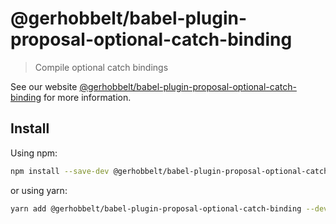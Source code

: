 # @gerhobbelt/babel-plugin-proposal-optional-catch-binding

> Compile optional catch bindings

See our website [@gerhobbelt/babel-plugin-proposal-optional-catch-binding](https://babeljs.io/docs/en/next/babel-plugin-proposal-optional-catch-binding.html) for more information.

## Install

Using npm:

```sh
npm install --save-dev @gerhobbelt/babel-plugin-proposal-optional-catch-binding
```

or using yarn:

```sh
yarn add @gerhobbelt/babel-plugin-proposal-optional-catch-binding --dev
```
